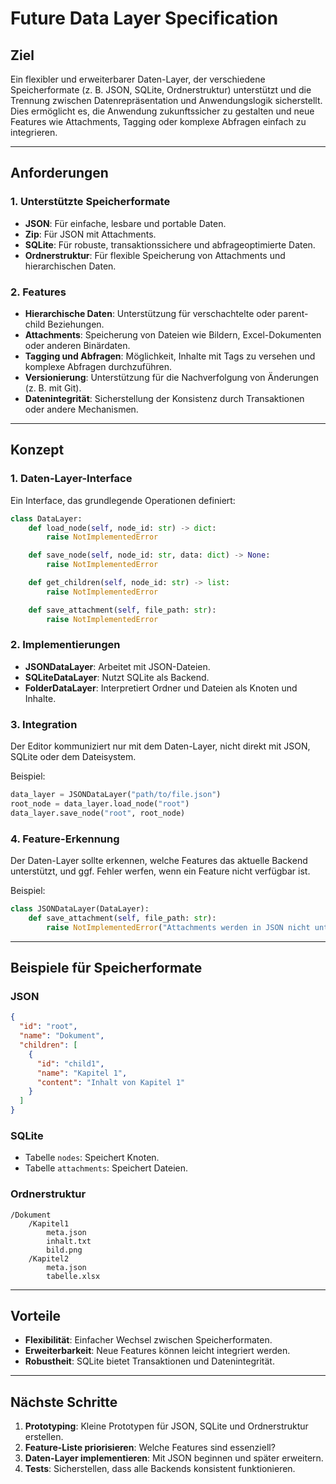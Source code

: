# Future Data Layer Specification

## Ziel
Ein flexibler und erweiterbarer Daten-Layer, der verschiedene Speicherformate (z. B. JSON, SQLite, Ordnerstruktur) unterstützt und die Trennung zwischen Datenrepräsentation und Anwendungslogik sicherstellt. Dies ermöglicht es, die Anwendung zukunftssicher zu gestalten und neue Features wie Attachments, Tagging oder komplexe Abfragen einfach zu integrieren.

---

## Anforderungen

### 1. **Unterstützte Speicherformate**
- **JSON**: Für einfache, lesbare und portable Daten.
- **Zip**: Für JSON mit Attachments.
- **SQLite**: Für robuste, transaktionssichere und abfrageoptimierte Daten.
- **Ordnerstruktur**: Für flexible Speicherung von Attachments und hierarchischen Daten.

### 2. **Features**
- **Hierarchische Daten**: Unterstützung für verschachtelte oder parent-child Beziehungen.
- **Attachments**: Speicherung von Dateien wie Bildern, Excel-Dokumenten oder anderen Binärdaten.
- **Tagging und Abfragen**: Möglichkeit, Inhalte mit Tags zu versehen und komplexe Abfragen durchzuführen.
- **Versionierung**: Unterstützung für die Nachverfolgung von Änderungen (z. B. mit Git).
- **Datenintegrität**: Sicherstellung der Konsistenz durch Transaktionen oder andere Mechanismen.

---

## Konzept

### 1. **Daten-Layer-Interface**
Ein Interface, das grundlegende Operationen definiert:
```python
class DataLayer:
    def load_node(self, node_id: str) -> dict:
        raise NotImplementedError

    def save_node(self, node_id: str, data: dict) -> None:
        raise NotImplementedError

    def get_children(self, node_id: str) -> list:
        raise NotImplementedError

    def save_attachment(self, file_path: str):
        raise NotImplementedError
```

### 2. **Implementierungen**
- **JSONDataLayer**: Arbeitet mit JSON-Dateien.
- **SQLiteDataLayer**: Nutzt SQLite als Backend.
- **FolderDataLayer**: Interpretiert Ordner und Dateien als Knoten und Inhalte.

### 3. **Integration**
Der Editor kommuniziert nur mit dem Daten-Layer, nicht direkt mit JSON, SQLite oder dem Dateisystem.

Beispiel:
```python
data_layer = JSONDataLayer("path/to/file.json")
root_node = data_layer.load_node("root")
data_layer.save_node("root", root_node)
```

### 4. **Feature-Erkennung**
Der Daten-Layer sollte erkennen, welche Features das aktuelle Backend unterstützt, und ggf. Fehler werfen, wenn ein Feature nicht verfügbar ist.

Beispiel:
```python
class JSONDataLayer(DataLayer):
    def save_attachment(self, file_path: str):
        raise NotImplementedError("Attachments werden in JSON nicht unterstützt.")
```

---

## Beispiele für Speicherformate

### JSON
```json
{
  "id": "root",
  "name": "Dokument",
  "children": [
    {
      "id": "child1",
      "name": "Kapitel 1",
      "content": "Inhalt von Kapitel 1"
    }
  ]
}
```

### SQLite
- Tabelle `nodes`: Speichert Knoten.
- Tabelle `attachments`: Speichert Dateien.

### Ordnerstruktur
```
/Dokument
    /Kapitel1
        meta.json
        inhalt.txt
        bild.png
    /Kapitel2
        meta.json
        tabelle.xlsx
```

---

## Vorteile
- **Flexibilität**: Einfacher Wechsel zwischen Speicherformaten.
- **Erweiterbarkeit**: Neue Features können leicht integriert werden.
- **Robustheit**: SQLite bietet Transaktionen und Datenintegrität.

---

## Nächste Schritte
1. **Prototyping**: Kleine Prototypen für JSON, SQLite und Ordnerstruktur erstellen.
2. **Feature-Liste priorisieren**: Welche Features sind essenziell?
3. **Daten-Layer implementieren**: Mit JSON beginnen und später erweitern.
4. **Tests**: Sicherstellen, dass alle Backends konsistent funktionieren.
